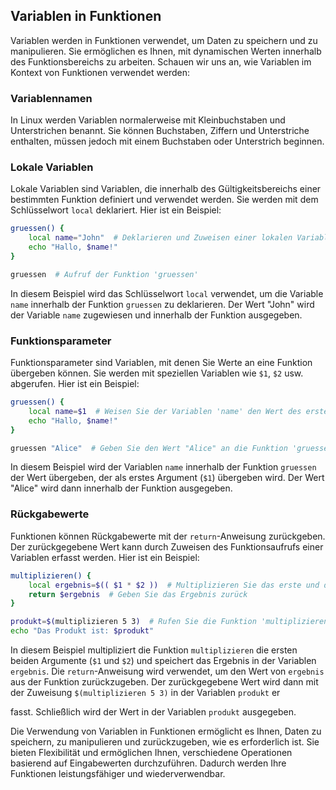 ## Variablen in Funktionen

Variablen werden in Funktionen verwendet, um Daten zu speichern und zu manipulieren. Sie ermöglichen es Ihnen, mit dynamischen Werten innerhalb des Funktionsbereichs zu arbeiten. Schauen wir uns an, wie Variablen im Kontext von Funktionen verwendet werden:

### Variablennamen

In Linux werden Variablen normalerweise mit Kleinbuchstaben und Unterstrichen benannt. Sie können Buchstaben, Ziffern und Unterstriche enthalten, müssen jedoch mit einem Buchstaben oder Unterstrich beginnen.

### Lokale Variablen

Lokale Variablen sind Variablen, die innerhalb des Gültigkeitsbereichs einer bestimmten Funktion definiert und verwendet werden. Sie werden mit dem Schlüsselwort `local` deklariert. Hier ist ein Beispiel:

```bash
gruessen() {
    local name="John"  # Deklarieren und Zuweisen einer lokalen Variablen mit dem Namen 'name'
    echo "Hallo, $name!"
}

gruessen  # Aufruf der Funktion 'gruessen'
```

In diesem Beispiel wird das Schlüsselwort `local` verwendet, um die Variable `name` innerhalb der Funktion `gruessen` zu deklarieren. Der Wert "John" wird der Variable `name` zugewiesen und innerhalb der Funktion ausgegeben.

### Funktionsparameter

Funktionsparameter sind Variablen, mit denen Sie Werte an eine Funktion übergeben können. Sie werden mit speziellen Variablen wie `$1`, `$2` usw. abgerufen. Hier ist ein Beispiel:

```bash
gruessen() {
    local name=$1  # Weisen Sie der Variablen 'name' den Wert des ersten Arguments zu
    echo "Hallo, $name!"
}

gruessen "Alice"  # Geben Sie den Wert "Alice" an die Funktion 'gruessen' weiter
```

In diesem Beispiel wird der Variablen `name` innerhalb der Funktion `gruessen` der Wert übergeben, der als erstes Argument (`$1`) übergeben wird. Der Wert "Alice" wird dann innerhalb der Funktion ausgegeben.

### Rückgabewerte

Funktionen können Rückgabewerte mit der `return`-Anweisung zurückgeben. Der zurückgegebene Wert kann durch Zuweisen des Funktionsaufrufs einer Variablen erfasst werden. Hier ist ein Beispiel:

```bash
multiplizieren() {
    local ergebnis=$(( $1 * $2 ))  # Multiplizieren Sie das erste und das zweite Argument und speichern Sie das Ergebnis
    return $ergebnis  # Geben Sie das Ergebnis zurück
}

produkt=$(multiplizieren 5 3)  # Rufen Sie die Funktion 'multiplizieren' auf und speichern Sie den zurückgegebenen Wert in der Variablen 'produkt'
echo "Das Produkt ist: $produkt"
```

In diesem Beispiel multipliziert die Funktion `multiplizieren` die ersten beiden Argumente (`$1` und `$2`) und speichert das Ergebnis in der Variablen `ergebnis`. Die `return`-Anweisung wird verwendet, um den Wert von `ergebnis` aus der Funktion zurückzugeben. Der zurückgegebene Wert wird dann mit der Zuweisung `$(multiplizieren 5 3)` in der Variablen `produkt` er

fasst. Schließlich wird der Wert in der Variablen `produkt` ausgegeben.

Die Verwendung von Variablen in Funktionen ermöglicht es Ihnen, Daten zu speichern, zu manipulieren und zurückzugeben, wie es erforderlich ist. Sie bieten Flexibilität und ermöglichen Ihnen, verschiedene Operationen basierend auf Eingabewerten durchzuführen. Dadurch werden Ihre Funktionen leistungsfähiger und wiederverwendbar.